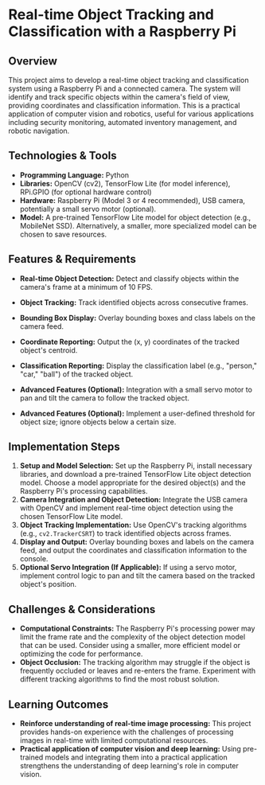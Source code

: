 # Real-time Object Tracking and Classification with a Raspberry Pi

## Overview
This project aims to develop a real-time object tracking and classification system using a Raspberry Pi and a connected camera.  The system will identify and track specific objects within the camera's field of view, providing coordinates and classification information. This is a practical application of computer vision and robotics, useful for various applications including security monitoring, automated inventory management, and robotic navigation.

## Technologies & Tools
- **Programming Language:** Python
- **Libraries:** OpenCV (cv2), TensorFlow Lite (for model inference), RPi.GPIO (for optional hardware control)
- **Hardware:** Raspberry Pi (Model 3 or 4 recommended), USB camera, potentially a small servo motor (optional).
- **Model:** A pre-trained TensorFlow Lite model for object detection (e.g., MobileNet SSD).  Alternatively, a smaller, more specialized model can be chosen to save resources.

## Features & Requirements
- **Real-time Object Detection:** Detect and classify objects within the camera's frame at a minimum of 10 FPS.
- **Object Tracking:** Track identified objects across consecutive frames.
- **Bounding Box Display:** Overlay bounding boxes and class labels on the camera feed.
- **Coordinate Reporting:** Output the (x, y) coordinates of the tracked object's centroid.
- **Classification Reporting:** Display the classification label (e.g., "person," "car," "ball") of the tracked object.

- **Advanced Features (Optional):**  Integration with a small servo motor to pan and tilt the camera to follow the tracked object.
- **Advanced Features (Optional):**  Implement a user-defined threshold for object size; ignore objects below a certain size.


## Implementation Steps
1. **Setup and Model Selection:** Set up the Raspberry Pi, install necessary libraries, and download a pre-trained TensorFlow Lite object detection model.  Choose a model appropriate for the desired object(s) and the Raspberry Pi's processing capabilities.
2. **Camera Integration and Object Detection:** Integrate the USB camera with OpenCV and implement real-time object detection using the chosen TensorFlow Lite model.
3. **Object Tracking Implementation:** Use OpenCV's tracking algorithms (e.g., `cv2.TrackerCSRT`) to track identified objects across frames.
4. **Display and Output:** Overlay bounding boxes and labels on the camera feed, and output the coordinates and classification information to the console.
5. **Optional Servo Integration (If Applicable):** If using a servo motor, implement control logic to pan and tilt the camera based on the tracked object's position.


## Challenges & Considerations
- **Computational Constraints:** The Raspberry Pi's processing power may limit the frame rate and the complexity of the object detection model that can be used.  Consider using a smaller, more efficient model or optimizing the code for performance.
- **Object Occlusion:**  The tracking algorithm may struggle if the object is frequently occluded or leaves and re-enters the frame. Experiment with different tracking algorithms to find the most robust solution.

## Learning Outcomes
- **Reinforce understanding of real-time image processing:** This project provides hands-on experience with the challenges of processing images in real-time with limited computational resources.
- **Practical application of computer vision and deep learning:** Using pre-trained models and integrating them into a practical application strengthens the understanding of deep learning's role in computer vision.

